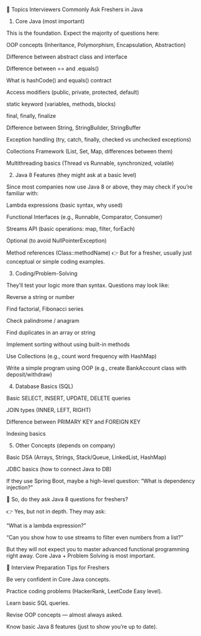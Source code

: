 🔹 Topics Interviewers Commonly Ask Freshers in Java
1. Core Java (most important)

This is the foundation. Expect the majority of questions here:

OOP concepts (Inheritance, Polymorphism, Encapsulation, Abstraction)

Difference between abstract class and interface

Difference between == and .equals()

What is hashCode() and equals() contract

Access modifiers (public, private, protected, default)

static keyword (variables, methods, blocks)

final, finally, finalize

Difference between String, StringBuilder, StringBuffer

Exception handling (try, catch, finally, checked vs unchecked exceptions)

Collections Framework (List, Set, Map, differences between them)

Multithreading basics (Thread vs Runnable, synchronized, volatile)

2. Java 8 Features (they might ask at a basic level)

Since most companies now use Java 8 or above, they may check if you’re familiar with:

Lambda expressions (basic syntax, why used)

Functional Interfaces (e.g., Runnable, Comparator, Consumer)

Streams API (basic operations: map, filter, forEach)

Optional (to avoid NullPointerException)

Method references (Class::methodName)
👉 But for a fresher, usually just conceptual or simple coding examples.

3. Coding/Problem-Solving

They’ll test your logic more than syntax. Questions may look like:

Reverse a string or number

Find factorial, Fibonacci series

Check palindrome / anagram

Find duplicates in an array or string

Implement sorting without using built-in methods

Use Collections (e.g., count word frequency with HashMap)

Write a simple program using OOP (e.g., create BankAccount class with deposit/withdraw)

4. Database Basics (SQL)

Basic SELECT, INSERT, UPDATE, DELETE queries

JOIN types (INNER, LEFT, RIGHT)

Difference between PRIMARY KEY and FOREIGN KEY

Indexing basics

5. Other Concepts (depends on company)

Basic DSA (Arrays, Strings, Stack/Queue, LinkedList, HashMap)

JDBC basics (how to connect Java to DB)

If they use Spring Boot, maybe a high-level question: “What is dependency injection?”

🔹 So, do they ask Java 8 questions for freshers?

👉 Yes, but not in depth.
They may ask:

“What is a lambda expression?”

“Can you show how to use streams to filter even numbers from a list?”

But they will not expect you to master advanced functional programming right away. Core Java + Problem Solving is most important.

🔹 Interview Preparation Tips for Freshers

Be very confident in Core Java concepts.

Practice coding problems (HackerRank, LeetCode Easy level).

Learn basic SQL queries.

Revise OOP concepts — almost always asked.

Know basic Java 8 features (just to show you’re up to date).
